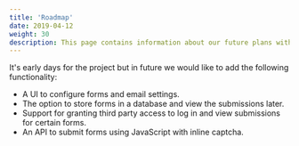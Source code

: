 ```yaml
---
title: 'Roadmap'
date: 2019-04-12
weight: 30
description: This page contains information about our future plans with this project.
---
```


It's early days for the project but in future we would like to add the following functionality:

* A UI to configure forms and email settings.
* The option to store forms in a database and view the submissions later.
* Support for granting third party access to log in and view submissions for certain forms.
* An API to submit forms using JavaScript with inline captcha.
